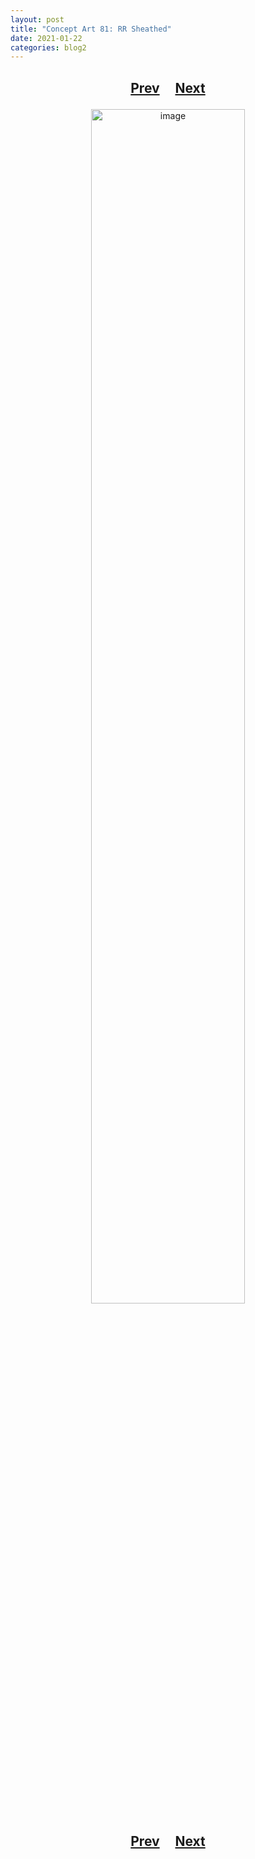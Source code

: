 ```yaml
---
layout: post
title: "Concept Art 81: RR Sheathed"
date: 2021-01-22
categories: blog2
---
```


<h2>
  <p style="text-align:center;">
    <a href="/wingsofthechorus/archive/2020/03/30/conceptart80">Prev</a>
    &nbsp;&nbsp;&nbsp;
    <a href="/wingsofthechorus/archive/2021/04/25/conceptart82">Next</a>
  </p>
</h2>

<p style="text-align:center;">
  <img src="/wingsofthechorus/images/conceptart/ca81.png" width="70%" alt="image"/>
</p>

<h2>
  <p style="text-align:center;">
    <a href="/wingsofthechorus/archive/2020/03/30/conceptart80">Prev</a>
    &nbsp;&nbsp;&nbsp;
    <a href="/wingsofthechorus/archive/2021/04/25/conceptart82">Next</a>
  </p>
</h2>
